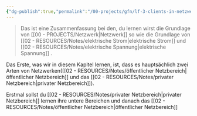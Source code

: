 ```yaml
---
{"dg-publish":true,"permalink":"/00-projects/gfn/lf-3-clients-in-netzwerk-einbinden/","tags":["inProgress","netzwerk"],"noteIcon":"","updated":"2024-06-10T11:26:10.000+02:00"}
---
```


> Das ist eine Zusammenfassung bei den, du  lernen wirst die Grundlage von [[00 - PROJECTS/Netzwerk\|Netzwerk]]  so wie die Grundlage von [[02 - RESOURCES/Notes/elektrische Strom\|elektrische Strom]] und [[02 - RESOURCES/Notes/elektrische Spannung\|elektrische Spannung]] .

Das Erste, was wir in diesem Kapitel lernen, ist, dass es hauptsächlich zwei Arten von Netzwerken([[02 - RESOURCES/Notes/öffentlicher Netzbereich\|öffentlicher Netzbereich]] und das [[02 - RESOURCES/Notes/privater Netzbereich\|privater Netzbereich]]).

Erstmal sollst du [[02 - RESOURCES/Notes/privater Netzbereich\|privater Netzbereich]] lernen ihre untere Bereichen und danach das [[02 - RESOURCES/Notes/öffentlicher Netzbereich\|öffentlicher Netzbereich]]

